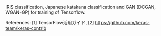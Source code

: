 IRIS classification, Japanese katakana classification and GAN (DCGAN, WGAN-GP) for training of Tensorflow.

References: 
[1] TensorFlow活用ガイド, [2] https://github.com/keras-team/keras-contrib
